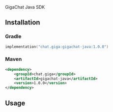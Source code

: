 GigaChat Java SDK

## Installation

### Gradle

```kotlin
implementation("chat.giga:gigachat-java:1.0.0")
```

### Maven

```xml
<dependency>
    <groupId>chat.giga</groupId>
    <artifactId>gigachat-java</artifactId>
    <version>1.0.0</version>
</dependency>
```


## Usage

